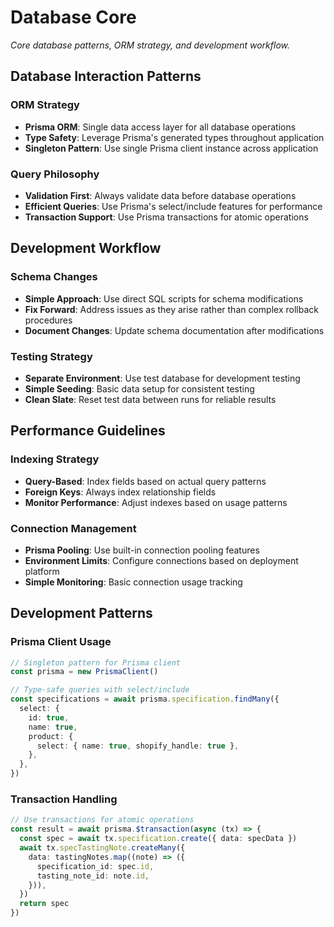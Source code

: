 # Database Core

_Core database patterns, ORM strategy, and development workflow._

<!-- AI_QUICK_REF
Overview: Core database interaction patterns, Prisma ORM strategy, and development workflow
Key Rules: Prisma singleton, Transaction support, Fix-forward schema changes, Query-based indexing
Avoid: Multiple Prisma instances, Complex rollback procedures, Missing validation
-->

<!-- RELATED_DOCS
Core Patterns: db-sync.md (Product sync strategy), db-forms.md (Schema-driven forms)
Implementation: db-schema.md (Auto-generated schema documentation)
Project Context: technical-stack.md (Technology configuration)
-->

## Database Interaction Patterns

### ORM Strategy

- **Prisma ORM**: Single data access layer for all database operations
- **Type Safety**: Leverage Prisma's generated types throughout application
- **Singleton Pattern**: Use single Prisma client instance across application

### Query Philosophy

- **Validation First**: Always validate data before database operations
- **Efficient Queries**: Use Prisma's select/include features for performance
- **Transaction Support**: Use Prisma transactions for atomic operations

## Development Workflow

### Schema Changes

- **Simple Approach**: Use direct SQL scripts for schema modifications
- **Fix Forward**: Address issues as they arise rather than complex rollback procedures
- **Document Changes**: Update schema documentation after modifications

### Testing Strategy

- **Separate Environment**: Use test database for development testing
- **Simple Seeding**: Basic data setup for consistent testing
- **Clean Slate**: Reset test data between runs for reliable results

## Performance Guidelines

### Indexing Strategy

- **Query-Based**: Index fields based on actual query patterns
- **Foreign Keys**: Always index relationship fields
- **Monitor Performance**: Adjust indexes based on usage patterns

### Connection Management

- **Prisma Pooling**: Use built-in connection pooling features
- **Environment Limits**: Configure connections based on deployment platform
- **Simple Monitoring**: Basic connection usage tracking

## Development Patterns

### Prisma Client Usage

```typescript
// Singleton pattern for Prisma client
const prisma = new PrismaClient()

// Type-safe queries with select/include
const specifications = await prisma.specification.findMany({
  select: {
    id: true,
    name: true,
    product: {
      select: { name: true, shopify_handle: true },
    },
  },
})
```

### Transaction Handling

```typescript
// Use transactions for atomic operations
const result = await prisma.$transaction(async (tx) => {
  const spec = await tx.specification.create({ data: specData })
  await tx.specTastingNote.createMany({
    data: tastingNotes.map((note) => ({
      specification_id: spec.id,
      tasting_note_id: note.id,
    })),
  })
  return spec
})
```
